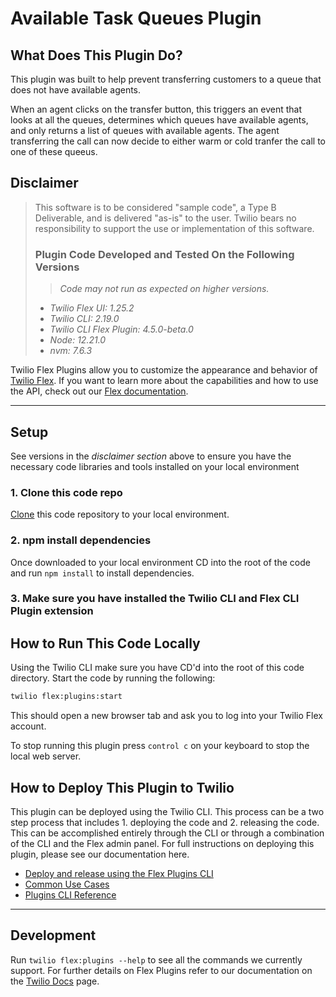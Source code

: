 # Available Task Queues Plugin

## What Does This Plugin Do?

This plugin was built to help prevent transferring customers to a queue that does not have available agents.

When an agent clicks on the transfer button, this triggers an event that looks at all the queues, determines which queues have available agents, and only returns a list of queues with available agents. The agent transferring the call can now decide to either warm or cold tranfer the call to one of these queeus.

## Disclaimer

> This software is to be considered "sample code", a Type B Deliverable, and is delivered "as-is" to the user. Twilio bears no responsibility to support the use or implementation of this software.
>
> ### Plugin Code Developed and Tested On the Following Versions
>
> > _Code may not run as expected on higher versions._
>
> - _Twilio Flex UI: 1.25.2_
> - _Twilio CLI: 2.19.0_
> - _Twilio CLI Flex Plugin: 4.5.0-beta.0_
> - _Node: 12.21.0_
> - _nvm: 7.6.3_

Twilio Flex Plugins allow you to customize the appearance and behavior of [Twilio Flex](https://www.twilio.com/flex). If you want to learn more about the capabilities and how to use the API, check out our [Flex documentation](https://www.twilio.com/docs/flex).

---

## Setup

See versions in the _disclaimer section_ above to ensure you have the necessary code libraries and tools installed on your local environment

### 1. Clone this code repo

[Clone](https://docs.github.com/en/github/creating-cloning-and-archiving-repositories/cloning-a-repository) this code repository to your local environment.

### 2. npm install dependencies

Once downloaded to your local environment CD into the root of the code and run `npm install` to install dependencies.

### 3. Make sure you have installed the Twilio CLI and Flex CLI Plugin extension

## How to Run This Code Locally

Using the Twilio CLI make sure you have CD'd into the root of this code directory. Start the code by running the following:

```bash
twilio flex:plugins:start
```

This should open a new browser tab and ask you to log into your Twilio Flex account.

To stop running this plugin press `control c` on your keyboard to stop the local web server.

## How to Deploy This Plugin to Twilio

This plugin can be deployed using the Twilio CLI. This process can be a two step process that includes 1. deploying the code and 2. releasing the code. This can be accomplished entirely through the CLI or through a combination of the CLI and the Flex admin panel. For full instructions on deploying this plugin, please see our documentation here.

- [Deploy and release using the Flex Plugins CLI](https://www.twilio.com/docs/flex/developer/plugins/cli/deploy-and-release)
- [Common Use Cases](https://www.twilio.com/docs/flex/developer/plugins/cli/common-uses)
- [Plugins CLI Reference](https://www.twilio.com/docs/flex/developer/plugins/cli/reference)

---

## Development

Run `twilio flex:plugins --help` to see all the commands we currently support. For further details on Flex Plugins refer to our documentation on the [Twilio Docs](https://www.twilio.com/docs/flex/developer/plugins/cli) page.
